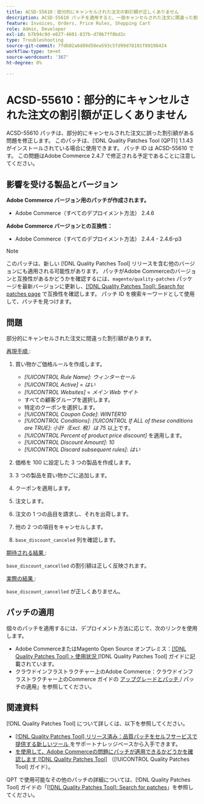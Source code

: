 ```yaml
---
title: ACSD-55610：部分的にキャンセルされた注文の割引額が正しくありません
description: ACSD-55610 パッチを適用すると、一部キャンセルされた注文に間違った割引額が含まれるAdobe Commerceの問題を修正できます。
feature: Invoices, Orders, Price Rules, Shopping Cart
role: Admin, Developer
exl-id: b7b94c9d-e027-4601-837b-d70b7ff8bd2c
type: Troubleshooting
source-git-commit: 7fdb02a6d89d50ea593c5fd99d78101f89198424
workflow-type: tm+mt
source-wordcount: '367'
ht-degree: 0%

---
```


# ACSD-55610：部分的にキャンセルされた注文の割引額が正しくありません

ACSD-55610 パッチは、部分的にキャンセルされた注文に誤った割引額がある問題を修正します。 このパッチは、[!DNL Quality Patches Tool (QPT)] 1.1.43 がインストールされている場合に使用できます。 パッチ ID は ACSD-55610 です。 この問題はAdobe Commerce 2.4.7 で修正される予定であることに注意してください。

## 影響を受ける製品とバージョン

**Adobe Commerce バージョン用のパッチが作成されます。**

* Adobe Commerce（すべてのデプロイメント方法） 2.4.6

**Adobe Commerce バージョンとの互換性：**

* Adobe Commerce（すべてのデプロイメント方法） 2.4.4 - 2.4.6-p3

>[!NOTE]
>
>このパッチは、新しい [!DNL Quality Patches Tool] リリースを含む他のバージョンにも適用される可能性があります。 パッチがAdobe Commerceのバージョンと互換性があるかどうかを確認するには、`magento/quality-patches` パッケージを最新バージョンに更新し、[[!DNL Quality Patches Tool]: Search for patches page](https://experienceleague.adobe.com/tools/commerce-quality-patches/index.html) で互換性を確認します。 パッチ ID を検索キーワードとして使用して、パッチを見つけます。

## 問題

部分的にキャンセルされた注文に間違った割引額があります。

<u> 再現手順 </u>:

1. 買い物かご価格ルールを作成します。

   * *[!UICONTROL Rule Name]*: *ウィンターセール*
   * *[!UICONTROL Active]* = *はい*
   * *[!UICONTROL Websites]* = *メイン Web サイト*
   * すべての顧客グループを選択します。
   * 特定のクーポンを選択します。
   * *[!UICONTROL Coupon Code]*: *WINTER10*
   * *[!UICONTROL Conditions]*: *[!UICONTROL If ALL of these conditions are TRUE]*: *小計（Excl. 税）は 75* 以上です。
   * *[!UICONTROL Percent of product price discount]* を適用します。
   * *[!UICONTROL Discount Amount]*: *10*
   * *[!UICONTROL Discard subsequent rules]*: *はい*

1. 価格を 100 に設定した 3 つの製品を作成します。
1. 3 つの製品を買い物かごに追加します。
1. クーポンを適用します。
1. 注文します。
1. 注文の 1 つの品目を請求し、それを出荷します。
1. 他の 2 つの項目をキャンセルします。
1. `base_discount_canceled` 列を確認します。

<u> 期待される結果 </u>:

`base_discount_cancelled` の割引額は正しく反映されます。

<u> 実際の結果 </u>:

`base_discount_cancelled` が正しくありません。

## パッチの適用

個々のパッチを適用するには、デプロイメント方法に応じて、次のリンクを使用します。

* Adobe CommerceまたはMagento Open Source オンプレミス：[[!DNL Quality Patches Tool] > 使用状況 ](/help/tools/quality-patches-tool/usage.md) [!DNL Quality Patches Tool] ガイドに記載されています。
* クラウドインフラストラクチャー上のAdobe Commerce：クラウドインフラストラクチャー上のCommerce ガイドの [ アップグレードとパッチ ](https://experienceleague.adobe.com/docs/commerce-cloud-service/user-guide/develop/upgrade/apply-patches.html)/ パッチの適用」を参照してください。

## 関連資料

[!DNL Quality Patches Tool] について詳しくは、以下を参照してください。

* [[!DNL Quality Patches Tool]  リリース済み：品質パッチをセルフサービスで提供する新しいツール ](https://experienceleague.adobe.com/en/docs/commerce-operations/tools/quality-patches-tool/quality-patches-tool-to-self-serve-quality-patches) をサポートナレッジベースから入手できます。
* [ を使用して、Adobe Commerceの問題にパッチが適用できるかどうかを確認します  [!DNL Quality Patches Tool]](/help/tools/quality-patches-tool/patches-available-in-qpt/check-patch-for-magento-issue-with-magento-quality-patches.md) （[!UICONTROL Quality Patches Tool] ガイド）。


QPT で使用可能なその他のパッチの詳細については、[!DNL Quality Patches Tool] ガイドの「[[!DNL Quality Patches Tool]: Search for patches](https://experienceleague.adobe.com/tools/commerce-quality-patches/index.html)」を参照してください。
